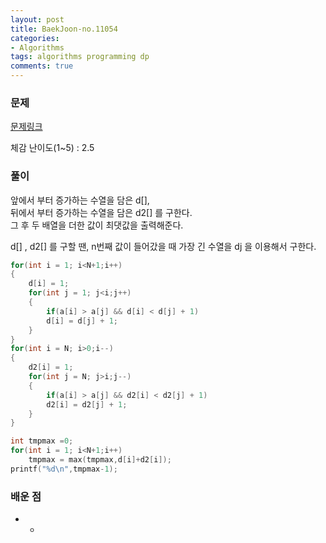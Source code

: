 ```yaml
---
layout: post
title: BaekJoon-no.11054
categories:
- Algorithms
tags: algorithms programming dp
comments: true
---
```


### 문제

[문제링크](https://www.acmicpc.net/problem/11054)

체감 난이도(1~5) : 2.5

### 풀이

앞에서 부터 증가하는 수열을 담은 d[],  
뒤에서 부터 증가하는 수열을 담은 d2[] 를 구한다.  
그 후 두 배열을 더한 값이 최댓값을 출력해준다.  

d[] , d2[] 를 구할 땐, n번째 값이 들어갔을 때 가장 긴 수열을 d[j](0<j<n) 을 이용해서 구한다.  

```c
for(int i = 1; i<N+1;i++)
{   
	d[i] = 1;
	for(int j = 1; j<i;j++)
	{
		if(a[i] > a[j] && d[i] < d[j] + 1)
		d[i] = d[j] + 1;
	}
}   
for(int i = N; i>0;i--)
{   
	d2[i] = 1;
	for(int j = N; j>i;j--)
	{
		if(a[i] > a[j] && d2[i] < d2[j] + 1)
		d2[i] = d2[j] + 1;
	}
}   

int tmpmax =0; 
for(int i = 1; i<N+1;i++)
	tmpmax = max(tmpmax,d[i]+d2[i]);
printf("%d\n",tmpmax-1);
```

### 배운 점

- -

